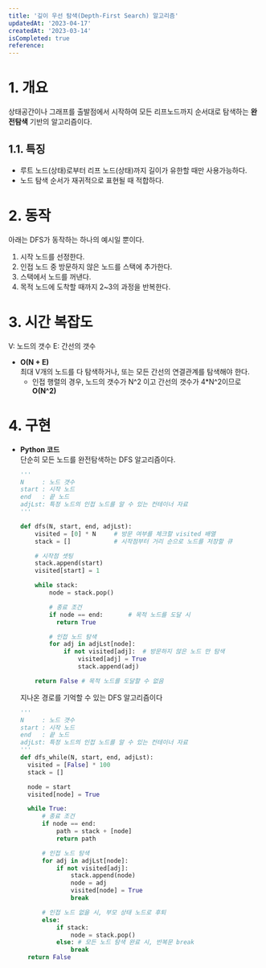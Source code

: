 ```yaml
---
title: '깊이 우선 탐색(Depth-First Search) 알고리즘'
updatedAt: '2023-04-17'
createdAt: '2023-03-14'
isCompleted: true
reference:
---
```


# 1. 개요

상태공간이나 그래프를 출발점에서 시작하여 모든 리프노드까지 순서대로 탐색하는 **완전탐색** 기반의 알고리즘이다.

## 1.1. 특징

- 루트 노드(상태)로부터 리프 노드(상태)까지 길이가 유한할 때만 사용가능하다.
- 노드 탐색 순서가 재귀적으로 표현될 때 적합하다.

# 2. 동작

아래는 DFS가 동작하는 하나의 예시일 뿐이다.

1. 시작 노드를 선정한다.
2. 인접 노드 중 방문하지 않은 노드를 스택에 추가한다.
3. 스택에서 노드를 꺼낸다.
4. 목적 노드에 도착할 때까지 2~3의 과정을 반복한다.

# 3. 시간 복잡도

V: 노드의 갯수
E: 간선의 갯수

- **O(N + E)**  
   최대 V개의 노드를 다 탐색하거나, 또는 모든 간선의 연결관계를 탐색해야 한다.
  - 인접 행렬의 경우, 노드의 갯수가 N^2 이고 간선의 갯수가 4\*N^2이므로 **O(N^2)**

# 4. 구현

- **Python 코드**  
  단순히 모든 노드를 완전탐색하는 DFS 알고리즘이다.

  ```python
  '''
  N     : 노드 갯수
  start : 시작 노드
  end   : 끝 노드
  adjLst: 특정 노드의 인접 노드를 알 수 있는 컨테이너 자료
  '''

  def dfs(N, start, end, adjLst):
      visited = [0] * N     # 방문 여부를 체크할 visited 배열
      stack = []            # 시작점부터 거리 순으로 노드를 저장할 큐

      # 시작점 셋팅
      stack.append(start)
      visited[start] = 1

      while stack:
          node = stack.pop()

          # 종료 조건
          if node == end:       # 목적 노드를 도달 시
            return True

          # 인접 노드 탐색
          for adj in adjLst[node]:
              if not visited[adj]:  # 방문하지 않은 노드 만 탐색
                  visited[adj] = True
                  stack.append(adj)

      return False # 목적 노드를 도달할 수 없음
  ```

  지나온 경로를 기억할 수 있는 DFS 알고리즘이다

  ```python
  '''
  N     : 노드 갯수
  start : 시작 노드
  end   : 끝 노드
  adjLst: 특정 노드의 인접 노드를 알 수 있는 컨테이너 자료
  '''
  def dfs_while(N, start, end, adjLst):
    visited = [False] * 100
    stack = []

    node = start
    visited[node] = True

    while True:
        # 종료 조건
        if node == end:
            path = stack + [node]
            return path

        # 인접 노드 탐색
        for adj in adjLst[node]:
            if not visited[adj]:
                stack.append(node)
                node = adj
                visited[node] = True
                break

        # 인접 노드 없을 시, 부모 상태 노드로 후퇴
        else:
            if stack:
                node = stack.pop()
            else: # 모든 노드 탐색 완료 시, 반복문 break
                break
    return False
  ```
